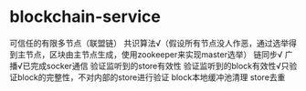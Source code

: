 # blockchain-service
可信任的有限多节点（联盟链） 
    共识算法√（假设所有节点没人作恶，通过选举得到主节点，区块由主节点生成，使用zookeeper来实现master选举） 
    链同步√ 
    广播√已完成socker通信 
    验证监听到的store有效性 
    验证监听到的block有效性√只验证block的完整性，不对内部的store进行验证 
    block本地缓冲池清理 
    store去重 
